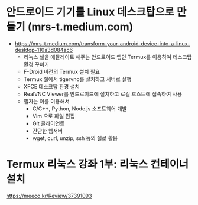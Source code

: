 # 안드로이드 기기를 Linux 데스크탑으로 만들기 (mrs-t.medium.com)

- https://mrs-t.medium.com/transform-your-android-device-into-a-linux-desktop-110a3d084ac6
  - 리눅스 쉘을 에뮬레이트 해주는 안드로이드 앱인 Termux를 이용하여 데스크탑 환경 꾸미기
  - F-Droid 버전의 Termux 설치 필요
  - Termux 쉘에서 tigervnc를 설치하고 서버로 실행
  - XFCE 데스크탑 환경 설치
  - RealVNC Viewer를 안드로이드에 설치하고 로컬 호스트에 접속하여 사용
  - 필자는 이를 이용해서
    - C/C++, Python, Node.js 소프트웨어 개발
    - Vim 으로 파일 편집
    - Git 클라이언트
    - 간단한 웹서버
    - wget, curl, unzip, ssh 등의 쉘로 활용

# Termux 리눅스 강좌 1부: 리눅스 컨테이너 설치

https://meeco.kr/Review/37391093